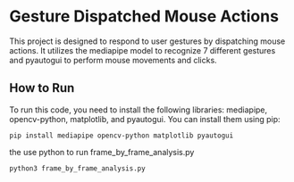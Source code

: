 # Gesture Dispatched Mouse Actions

This project is designed to respond to user gestures by dispatching mouse actions. It utilizes the mediapipe model to recognize 7 different gestures and pyautogui to perform mouse movements and clicks.

## How to Run

To run this code, you need to install the following libraries: mediapipe, opencv-python, matplotlib, and pyautogui. You can install them using pip:

`pip install mediapipe opencv-python matplotlib pyautogui`

the use python to run frame_by_frame_analysis.py

`python3 frame_by_frame_analysis.py`
